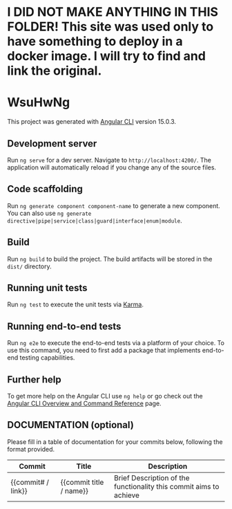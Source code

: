 # I DID NOT MAKE ANYTHING IN THIS FOLDER! This site was used only to have something to deploy in a docker image. I will try to find and link the original.

# WsuHwNg

This project was generated with [Angular CLI](https://github.com/angular/angular-cli) version 15.0.3.

## Development server

Run `ng serve` for a dev server. Navigate to `http://localhost:4200/`. The application will automatically reload if you change any of the source files.

## Code scaffolding

Run `ng generate component component-name` to generate a new component. You can also use `ng generate directive|pipe|service|class|guard|interface|enum|module`.

## Build

Run `ng build` to build the project. The build artifacts will be stored in the `dist/` directory.

## Running unit tests

Run `ng test` to execute the unit tests via [Karma](https://karma-runner.github.io).

## Running end-to-end tests

Run `ng e2e` to execute the end-to-end tests via a platform of your choice. To use this command, you need to first add a package that implements end-to-end testing capabilities.

## Further help

To get more help on the Angular CLI use `ng help` or go check out the [Angular CLI Overview and Command Reference](https://angular.io/cli) page.


## DOCUMENTATION (optional)

Please fill in a table of documentation for your commits below, following the format provided.

| Commit             | Title                    | Description                                                        |
|--------------------|--------------------------|--------------------------------------------------------------------|
| {{commit# / link}} | {{commit title / name}}  | Brief Description of the functionality this commit aims to achieve |
